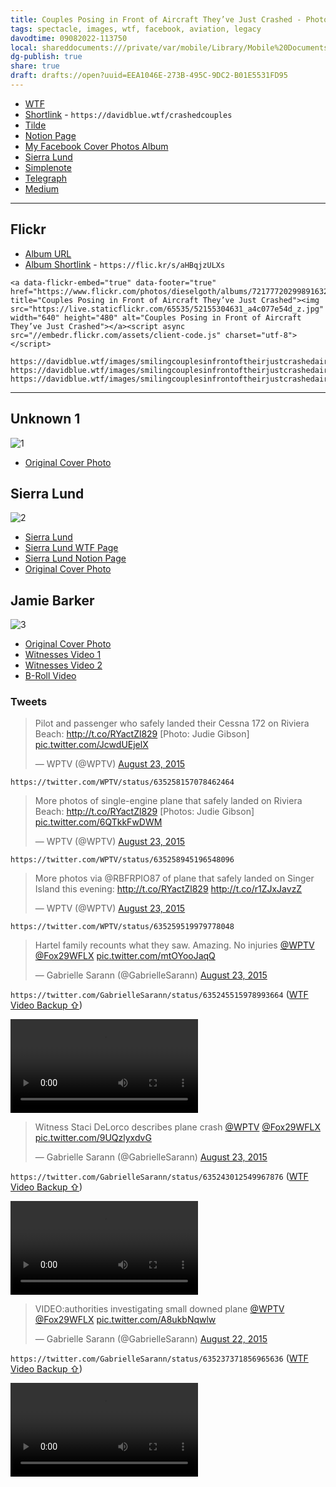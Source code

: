 ```yaml
---
title: Couples Posing in Front of Aircraft They’ve Just Crashed - Photo Collection
tags: spectacle, images, wtf, facebook, aviation, legacy
davodtime: 09082022-113750
local: shareddocuments:///private/var/mobile/Library/Mobile%20Documents/iCloud~md~obsidian/Documents/OBSHIDDIAN/drafts/EEA1046E-273B-495C-9DC2-B01E5531FD95.md
dg-publish: true
share: true
draft: drafts://open?uuid=EEA1046E-273B-495C-9DC2-B01E5531FD95
---
```

- [WTF](https://davidblue.wtf/drafts/EEA1046E-273B-495C-9DC2-B01E5531FD95.html)
- [Shortlink](https://davidblue.wtf/crashedcouples) - `https://davidblue.wtf/crashedcouples`
- [Tilde](https://tilde.town/~extratone/crashedcouples/)
- [Notion Page](https://rotund.notion.site/Couples-Posing-in-Front-of-Aircraft-They-ve-Just-Crashed-8e5d3bb14b784bf881558c2047ed57e8)
- [My Facebook Cover Photos Album](https://www.facebook.com/media/set/?set=a.2979252158429)
- [Sierra Lund](drafts://open?uuid=8B00EB65-8025-4223-A58E-F4227BFE067F)
- [Simplenote](http://simp.ly/publish/pnP4yd)
- [Telegraph](https://telegra.ph/Couples-Posing-in-Front-of-Aircraft-Theyve-Just-Crashed-06-18)
- [Medium](https://extratone.medium.com/couples-posing-in-front-of-aircraft-theyve-just-crashed-photo-collection-dfcfb8c7493e)

---

## Flickr

- [Album URL](https://www.flickr.com/photos/dieselgoth/sets/72177720299891632/)
- [Album Shortlink](https://flic.kr/s/aHBqjzULXs) - `https://flic.kr/s/aHBqjzULXs`


```
<a data-flickr-embed="true" data-footer="true" href="https://www.flickr.com/photos/dieselgoth/albums/72177720299891632" title="Couples Posing in Front of Aircraft They’ve Just Crashed"><img src="https://live.staticflickr.com/65535/52155304631_a4c077e54d_z.jpg" width="640" height="480" alt="Couples Posing in Front of Aircraft They’ve Just Crashed"></a><script async src="//embedr.flickr.com/assets/client-code.js" charset="utf-8"></script>
```


```
https://davidblue.wtf/images/smilingcouplesinfrontoftheirjustcrashedairplane1.jpeg
https://davidblue.wtf/images/smilingcouplesinfrontoftheirjustcrashedairplane2.jpeg
https://davidblue.wtf/images/smilingcouplesinfrontoftheirjustcrashedairplane3.jpeg
```

---

## Unknown 1

![1](https://davidblue.wtf/images/smilingcouplesinfrontoftheirjustcrashedairplane1.jpeg)

- [Original Cover Photo](https://www.facebook.com/photo/?fbid=10219844116911435&set=a.2979252158429&__tn__=%2CO*F)

## Sierra Lund

![2](https://davidblue.wtf/images/smilingcouplesinfrontoftheirjustcrashedairplane2.jpeg)

- [Sierra Lund](drafts://open?uuid=8B00EB65-8025-4223-A58E-F4227BFE067F)
- [Sierra Lund WTF Page](https://davidblue.wtf/drafts/8B00EB65-8025-4223-A58E-F4227BFE067F.html)
- [Sierra Lund Notion Page](https://rotund.notion.site/Sierra-Lund-fd735824b5a346d4affa47b253791e44)
- [Original Cover Photo](https://www.facebook.com/photo/?fbid=10219844116911435&set=a.2979252158429&__tn__=%2CO*F)

## Jamie Barker

![3](https://davidblue.wtf/images/smilingcouplesinfrontoftheirjustcrashedairplane3.jpeg)

- [Original Cover Photo](https://www.facebook.com/photo/?fbid=10207889087043160&set=a.2979252158429&__tn__=%2CO*F)
- [Witnesses Video 1](https://davidblue.wtf/video/barkerwitnesses.mp4)
- [Witnesses Video 2](https://davidblue.wtf/video/barkerwitnesses2.mp4)
- [B-Roll Video](https://davidblue.wtf/video/barkerbarkerbroll.mp4)

### Tweets

<blockquote class="twitter-tweet"><p lang="en" dir="ltr">Pilot and passenger who safely landed their Cessna 172 on Riviera Beach: <a href="http://t.co/RYactZl829">http://t.co/RYactZl829</a> [Photo: Judie Gibson] <a href="http://t.co/JcwdUEjelX">pic.twitter.com/JcwdUEjelX</a></p>&mdash; WPTV (@WPTV) <a href="https://twitter.com/WPTV/status/635258157078462464?ref_src=twsrc%5Etfw">August 23, 2015</a></blockquote> <script async src="https://platform.twitter.com/widgets.js" charset="utf-8"></script>

`https://twitter.com/WPTV/status/635258157078462464`

<blockquote class="twitter-tweet"><p lang="en" dir="ltr">More photos of single-engine plane that safely landed on Riviera Beach: <a href="http://t.co/RYactZl829">http://t.co/RYactZl829</a> [Photos: Judie Gibson] <a href="http://t.co/6QTkkFwDWM">pic.twitter.com/6QTkkFwDWM</a></p>&mdash; WPTV (@WPTV) <a href="https://twitter.com/WPTV/status/635258945196548096?ref_src=twsrc%5Etfw">August 23, 2015</a></blockquote> <script async src="https://platform.twitter.com/widgets.js" charset="utf-8"></script>

`https://twitter.com/WPTV/status/635258945196548096`

<blockquote class="twitter-tweet"><p lang="en" dir="ltr">More photos via @RBFRPIO87 of plane that safely landed on Singer Island this evening: <a href="http://t.co/RYactZl829">http://t.co/RYactZl829</a> <a href="http://t.co/r1ZJxJavzZ">http://t.co/r1ZJxJavzZ</a></p>&mdash; WPTV (@WPTV) <a href="https://twitter.com/WPTV/status/635259519979778048?ref_src=twsrc%5Etfw">August 23, 2015</a></blockquote> <script async src="https://platform.twitter.com/widgets.js" charset="utf-8"></script>

`https://twitter.com/WPTV/status/635259519979778048`


<blockquote class="twitter-tweet"><p lang="en" dir="ltr">Hartel family recounts what they saw. Amazing. No injuries <a href="https://twitter.com/WPTV?ref_src=twsrc%5Etfw">@WPTV</a> <a href="https://twitter.com/FOX29WFLX?ref_src=twsrc%5Etfw">@Fox29WFLX</a> <a href="http://t.co/mtOYooJaqQ">pic.twitter.com/mtOYooJaqQ</a></p>&mdash; Gabrielle Sarann (@GabrielleSarann) <a href="https://twitter.com/GabrielleSarann/status/635245515978993664?ref_src=twsrc%5Etfw">August 23, 2015</a></blockquote> <script async src="https://platform.twitter.com/widgets.js" charset="utf-8"></script>

`https://twitter.com/GabrielleSarann/status/635245515978993664`
([WTF Video Backup ⇧](https://davidblue.wtf/video/barkerwitnesses.mp4))

<video controls>
  <source src="https://davidblue.wtf/video/barkerwitnesses.mp4">
</video>

<blockquote class="twitter-tweet"><p lang="en" dir="ltr">Witness Staci DeLorco describes plane crash <a href="https://twitter.com/WPTV?ref_src=twsrc%5Etfw">@WPTV</a> <a href="https://twitter.com/FOX29WFLX?ref_src=twsrc%5Etfw">@Fox29WFLX</a> <a href="http://t.co/9UQzlyxdvG">pic.twitter.com/9UQzlyxdvG</a></p>&mdash; Gabrielle Sarann (@GabrielleSarann) <a href="https://twitter.com/GabrielleSarann/status/635243012549967876?ref_src=twsrc%5Etfw">August 23, 2015</a></blockquote> <script async src="https://platform.twitter.com/widgets.js" charset="utf-8"></script>

`https://twitter.com/GabrielleSarann/status/635243012549967876`
([WTF Video Backup ⇧](https://davidblue.wtf/video/barkerwitnesses2.mp4))

<video controls>
  <source src="https://davidblue.wtf/video/barkerwitnesses2.mp4">
</video>

<blockquote class="twitter-tweet"><p lang="en" dir="ltr">VIDEO:authorities investigating small downed plane <a href="https://twitter.com/WPTV?ref_src=twsrc%5Etfw">@WPTV</a> <a href="https://twitter.com/FOX29WFLX?ref_src=twsrc%5Etfw">@Fox29WFLX</a> <a href="http://t.co/A8ukbNqwlw">pic.twitter.com/A8ukbNqwlw</a></p>&mdash; Gabrielle Sarann (@GabrielleSarann) <a href="https://twitter.com/GabrielleSarann/status/635237371856965636?ref_src=twsrc%5Etfw">August 22, 2015</a></blockquote> <script async src="https://platform.twitter.com/widgets.js" charset="utf-8"></script>

`https://twitter.com/GabrielleSarann/status/635237371856965636`
([WTF Video Backup ⇧](https://davidblue.wtf/video/barkerbroll.mp4))

<video controls>
  <source src="https://davidblue.wtf/video/barkerbarkerbroll.mp4">
</video>